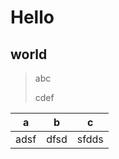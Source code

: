 # Hello

## world

> abc
>
> cdef

| a    | b    | c     |
| ---- | ---- | ----- |
| adsf | dfsd | sfdds |

